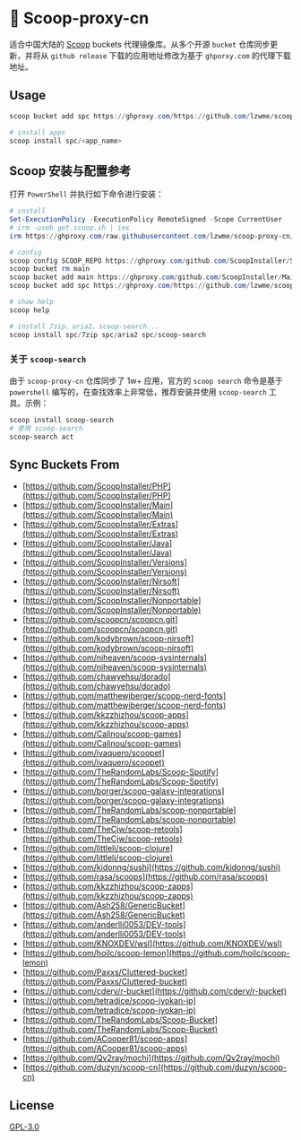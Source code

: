 # 🍡 Scoop-proxy-cn

适合中国大陆的 [Scoop](https://scoop.sh) buckets 代理镜像库。从多个开源 `bucket` 仓库同步更新，并将从 `github release` 下载的应用地址修改为基于 `ghporxy.com` 的代理下载地址。

## Usage

```powershell
scoop bucket add spc https://ghproxy.com/https://github.com/lzwme/scoop-proxy-cn

# install apps
scoop install spc/<app_name>
```

## Scoop 安装与配置参考


打开 `PowerShell` 并执行如下命令进行安装：

```powershell
# install
Set-ExecutionPolicy -ExecutionPolicy RemoteSigned -Scope CurrentUser
# irm -useb get.scoop.sh | iex
irm https://ghproxy.com/raw.githubusercontent.com/lzwme/scoop-proxy-cn/master/install.ps1 | iex

# config
scoop config SCOOP_REPO https://ghproxy.com/github.com/ScoopInstaller/Scoop
scoop bucket rm main
scoop bucket add main https://ghproxy.com/github.com/ScoopInstaller/Main
scoop bucket add spc https://ghproxy.com/https://github.com/lzwme/scoop-proxy-cn

# show help
scoop help

# install 7zip、aria2、scoop-search...
scoop install spc/7zip spc/aria2 spc/scoop-search
```

### 关于 `scoop-search`

由于 `scoop-proxy-cn` 仓库同步了 1w+ 应用，官方的 `scoop search` 命令是基于 `powershell` 编写的，在查找效率上非常低，推荐安装并使用 `scoop-search` 工具。示例：

```bash
scoop install scoop-search
# 使用 scoop-search
scoop-search act
```

## Sync Buckets From

- [https://github.com/ScoopInstaller/PHP](https://github.com/ScoopInstaller/PHP)
- [https://github.com/ScoopInstaller/Main](https://github.com/ScoopInstaller/Main)
- [https://github.com/ScoopInstaller/Extras](https://github.com/ScoopInstaller/Extras)
- [https://github.com/ScoopInstaller/Java](https://github.com/ScoopInstaller/Java)
- [https://github.com/ScoopInstaller/Versions](https://github.com/ScoopInstaller/Versions)
- [https://github.com/ScoopInstaller/Nirsoft](https://github.com/ScoopInstaller/Nirsoft)
- [https://github.com/ScoopInstaller/Nonportable](https://github.com/ScoopInstaller/Nonportable)
- [https://github.com/scoopcn/scoopcn.git](https://github.com/scoopcn/scoopcn.git)
- [https://github.com/kodybrown/scoop-nirsoft](https://github.com/kodybrown/scoop-nirsoft)
- [https://github.com/niheaven/scoop-sysinternals](https://github.com/niheaven/scoop-sysinternals)
- [https://github.com/chawyehsu/dorado](https://github.com/chawyehsu/dorado)
- [https://github.com/matthewjberger/scoop-nerd-fonts](https://github.com/matthewjberger/scoop-nerd-fonts)
- [https://github.com/kkzzhizhou/scoop-apps](https://github.com/kkzzhizhou/scoop-apps)
- [https://github.com/Calinou/scoop-games](https://github.com/Calinou/scoop-games)
- [https://github.com/ivaquero/scoopet](https://github.com/ivaquero/scoopet)
- [https://github.com/TheRandomLabs/Scoop-Spotify](https://github.com/TheRandomLabs/Scoop-Spotify)
- [https://github.com/borger/scoop-galaxy-integrations](https://github.com/borger/scoop-galaxy-integrations)
- [https://github.com/TheRandomLabs/scoop-nonportable](https://github.com/TheRandomLabs/scoop-nonportable)
- [https://github.com/TheCjw/scoop-retools](https://github.com/TheCjw/scoop-retools)
- [https://github.com/littleli/scoop-clojure](https://github.com/littleli/scoop-clojure)
- [https://github.com/kidonng/sushi](https://github.com/kidonng/sushi)
- [https://github.com/rasa/scoops](https://github.com/rasa/scoops)
- [https://github.com/kkzzhizhou/scoop-zapps](https://github.com/kkzzhizhou/scoop-zapps)
- [https://github.com/Ash258/GenericBucket](https://github.com/Ash258/GenericBucket)
- [https://github.com/anderlli0053/DEV-tools](https://github.com/anderlli0053/DEV-tools)
- [https://github.com/KNOXDEV/wsl](https://github.com/KNOXDEV/wsl)
- [https://github.com/hoilc/scoop-lemon](https://github.com/hoilc/scoop-lemon)
- [https://github.com/Paxxs/Cluttered-bucket](https://github.com/Paxxs/Cluttered-bucket)
- [https://github.com/cderv/r-bucket](https://github.com/cderv/r-bucket)
- [https://github.com/tetradice/scoop-iyokan-jp](https://github.com/tetradice/scoop-iyokan-jp)
- [https://github.com/TheRandomLabs/Scoop-Bucket](https://github.com/TheRandomLabs/Scoop-Bucket)
- [https://github.com/ACooper81/scoop-apps](https://github.com/ACooper81/scoop-apps)
- [https://github.com/Qv2ray/mochi](https://github.com/Qv2ray/mochi)
- [https://github.com/duzyn/scoop-cn](https://github.com/duzyn/scoop-cn)

## License

[GPL-3.0](LICENSE)
